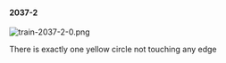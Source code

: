 #### 2037-2
![train-2037-2-0.png](https://github.com/lil-lab/nlvr/raw/master/nlvr/train/images/62/train-2037-2-0.png "train-2037-2-0.png")

There is exactly one yellow circle not touching any edge